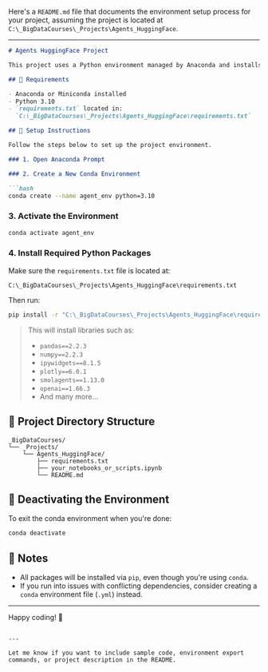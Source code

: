 Here's a `README.md` file that documents the environment setup process for your project, assuming the project is located at `C:\_BigDataCourses\_Projects\Agents_HuggingFace`.

---

```markdown
# Agents HuggingFace Project

This project uses a Python environment managed by Anaconda and installs all required dependencies using a `requirements.txt` file.

## 🧰 Requirements

- Anaconda or Miniconda installed
- Python 3.10
- `requirements.txt` located in:  
  `C:\_BigDataCourses\_Projects\Agents_HuggingFace\requirements.txt`

## 🏁 Setup Instructions

Follow the steps below to set up the project environment.

### 1. Open Anaconda Prompt

### 2. Create a New Conda Environment

```bash
conda create --name agent_env python=3.10
```

### 3. Activate the Environment

```bash
conda activate agent_env
```

### 4. Install Required Python Packages

Make sure the `requirements.txt` file is located at:
```
C:\_BigDataCourses\_Projects\Agents_HuggingFace\requirements.txt
```

Then run:

```bash
pip install -r "C:\_BigDataCourses\_Projects\Agents_HuggingFace\requirements.txt"
```

> This will install libraries such as:
> - `pandas==2.2.3`
> - `numpy==2.2.3`
> - `ipywidgets==8.1.5`
> - `plotly==6.0.1`
> - `smolagents==1.13.0`
> - `openai==1.66.3`
> - And many more...

## 📁 Project Directory Structure

```
_BigDataCourses/
└── _Projects/
    └── Agents_HuggingFace/
        ├── requirements.txt
        ├── your_notebooks_or_scripts.ipynb
        └── README.md
```

## 🧹 Deactivating the Environment

To exit the conda environment when you're done:

```bash
conda deactivate
```

## 📌 Notes

- All packages will be installed via `pip`, even though you're using `conda`.
- If you run into issues with conflicting dependencies, consider creating a `conda` environment file (`.yml`) instead.

---

Happy coding! 🚀
```

---

Let me know if you want to include sample code, environment export commands, or project description in the README.
